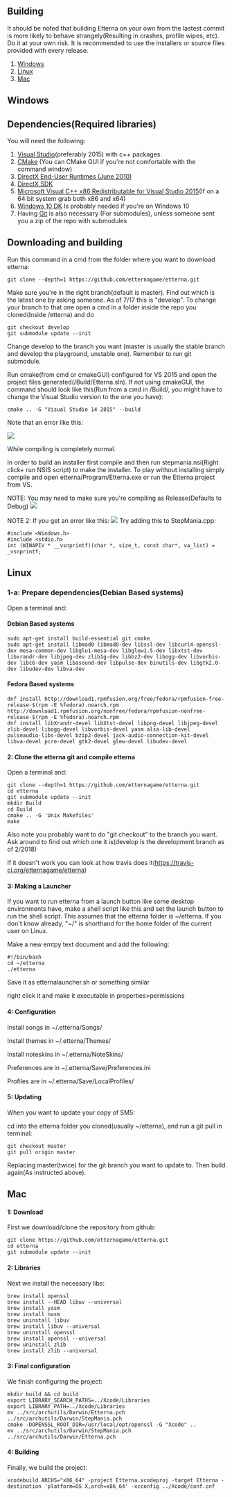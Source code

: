 ## Building

It should be noted that building Etterna on your own from the lastest commit is more likely to behave strangely(Resulting in crashes, profile wipes, etc). Do it at your own risk. It is recommended to use the installers or source files provided with every release.

1. <a href="#windows">Windows</a>
1. <a href="#linux">Linux</a>
1. <a href="#mac">Mac</a>

<a name="windows" />

## Windows

## Dependencies(Required libraries)

You will need the following:

1. <a href="https://www.visualstudio.com/">Visual Studio</a>(preferably 2015) with c++ packages.
1. <a href="http://www.cmake.org/">CMake</a> (You can CMake GUI if you're not comfortable with the command window)
1. <a href="http://www.microsoft.com/en-us/download/details.aspx?id=8109">DirectX End-User Runtimes (June 2010)</a>
1. <a href="https://www.microsoft.com/en-us/download/details.aspx?id=6812">DirectX SDK</a>
1. <a href="http://www.microsoft.com/en-us/download/details.aspx?id=48145">Microsoft Visual C++ x86 Redistributable for Visual Studio 2015</a>(If on a 64 bit system grab both x86 and x64)
1. <a href="https://developer.microsoft.com/en-us/windows/downloads/windows-10-sdk">Windows 10 DK</a> Is probably needed if you're on Windows 10
1. Having <a href="https://git-scm.com/downloads">Git</a> is also necessary (For submodules), unless someone sent you a zip of the repo with submodules

## Downloading and building

Run this command in a cmd from the folder where you want to download etterna:

    git clone --depth=1 https://github.com/etternagame/etterna.git

Make sure you're in the right branch(default is master). Find out which is the latest one by asking someone. As of 7/17 this is "develop". To change your branch to that one open a cmd in a folder inside the repo you cloned(Inside /etterna) and do

    git checkout develop
    git submodule update --init

Change develop to the branch you want (master is usually the stable branch and develop the playground, unstable one). Remember to run git submodule.

Run cmake(from cmd or cmakeGUI) configured for VS 2015 and open the project files generated(/Build/Etterna.sln). If not using cmakeGUI, the command should look like this(Run from a cmd in /Build/, you might have to change the Visual Studio version to the one you have):

    cmake .. -G "Visual Studio 14 2015" --build

Note that an error like this:

![](https://cdn.discordapp.com/attachments/326225923240230923/337716512758562817/unknown.png)

While compiling is completely normal.

In order to build an installer first compile and then run stepmania.nsi(Right click+ run NSIS script) to make the installer.
To play without installing simply compile and open etterna/Program/Etterna.exe or run the Etterna project from VS.

NOTE: You may need to make sure you're compiling as Release(Defaults to Debug)
![](https://cdn.discordapp.com/attachments/326225923240230923/337715335480475650/unknown.png)

NOTE 2: If you get an error like this:
![](http://vivide.re/863GDX4n.png)
Try adding this to StepMania.cpp:

```
#include <Windows.h>
#include <stdio.h>
int (WINAPIV * __vsnprintf)(char *, size_t, const char*, va_list) = _vsnprintf;
```

<a name="linux" />

## Linux

### 1-a: Prepare dependencies(Debian Based systems)

Open a terminal and:

#### Debian Based systems

```
sudo apt-get install build-essential git cmake
sudo apt-get install libmad0 libmad0-dev libssl-dev libcurl4-openssl-dev mesa-common-dev libglu1-mesa-dev libglew1.5-dev libxtst-dev libxrandr-dev libjpeg-dev zlib1g-dev libbz2-dev libogg-dev libvorbis-dev libc6-dev yasm libasound-dev libpulse-dev binutils-dev libgtk2.0-dev libudev-dev libva-dev
```

#### Fedora Based systems

```
dnf install http://download1.rpmfusion.org/free/fedora/rpmfusion-free-release-$(rpm -E %fedora).noarch.rpm http://download1.rpmfusion.org/nonfree/fedora/rpmfusion-nonfree-release-$(rpm -E %fedora).noarch.rpm
dnf install libXrandr-devel libXtst-devel libpng-devel libjpeg-devel zlib-devel libogg-devel libvorbis-devel yasm alsa-lib-devel pulseaudio-libs-devel bzip2-devel jack-audio-connection-kit-devel libva-devel pcre-devel gtk2-devel glew-devel libudev-devel
```

#### 2: Clone the etterna git and compile etterna

Open a terminal and:

```
git clone --depth=1 https://github.com/etternagame/etterna.git
cd etterna
git submodule update --init
mkdir Build
cd Build
cmake .. -G 'Unix Makefiles'
make
```

Also note you probably want to do "git checkout" to the branch you want. Ask around to find out which one it is(develop is the development branch as of 2/2018)

If it doesn't work you can look at how travis does it(https://travis-ci.org/etternagame/etterna)

#### 3: Making a Launcher

If you want to run etterna from a launch button like some desktop environments have, make a shell script like this and set the launch button to run the shell script. This assumes that the etterna folder is ~/etterna. If you don't know already, "~/" is shorthand for the home folder of the current user on Linux.

Make a new emtpy text document and add the following:

```
#!/bin/bash
cd ~/etterna
./etterna
```

Save it as etternalauncher.sh or something similar

right click it and make it executable in properties>permissions

#### 4: Configuration

Install songs in ~/.etterna/Songs/

Install themes in ~/.etterna/Themes/

Install noteskins in ~/.etterna/NoteSkins/

Preferences are in ~/.etterna/Save/Preferences.ini

Profiles are in ~/.etterna/Save/LocalProfiles/

#### 5: Updating

When you want to update your copy of SM5:

cd into the etterna folder you cloned(usually ~/etterna), and run a git pull in terminal:

```
git checkout master
git pull origin master
```

Replacing master(twice) for the git branch you want to update to. Then build again(As instructed above).

<a name="mac" />

## Mac

#### 1: Download

First we download/clone the repository from github:

```
git clone https://github.com/etternagame/etterna.git
cd etterna
git submodule update --init
```

#### 2: Libraries

Next we install the necessary libs:

```
brew install openssl
brew install --HEAD libuv --universal
brew install yasm
brew install nasm
brew uninstall libuv
brew install libuv --universal
brew uninstall openssl
brew install openssl --universal
brew uninstall zlib
brew install zlib --universal
```

#### 3: Final configuration

We finish configuring the project:

```
mkdir build && cd build
export LIBRARY_SEARCH_PATHS=../Xcode/Libraries
export LIBRARY_PATH=../Xcode/Libraries
mv ../src/archutils/Darwin/Etterna.pch ../src/archutils/Darwin/StepMania.pch
cmake -DOPENSSL_ROOT_DIR=/usr/local/opt/openssl -G "Xcode" ..
mv ../src/archutils/Darwin/StepMania.pch ../src/archutils/Darwin/Etterna.pch
```

#### 4: Building

Finally, we build the project:

```
xcodebuild ARCHS="x86_64" -project Etterna.xcodeproj -target Etterna -destination 'platform=OS X,arch=x86_64' -xcconfig ../Xcode/conf.cnf
```
